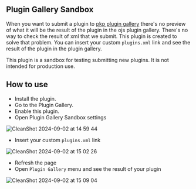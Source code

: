 ## Plugin Gallery Sandbox
When you want to submit a plugin to [pkp plugin gallery](https://github.com/pkp/plugin-gallery) there's no preview of what it will be the result of the plugin in the ojs plugin gallery. There's no way to check the result of xml that we submit. This plugin is created to solve that problem. You can insert your custom `plugins.xml` link and see the result of the plugin in the plugin gallery.

This plugin is a sandbox for testing submitting new plugins. It is not intended for production use.

## How to use
- Install the plugin.
- Go to the Plugin Gallery.
- Enable this plugin.
- Open Plugin Gallery Sandbox settings

![CleanShot 2024-09-02 at 14 59 44](https://github.com/user-attachments/assets/2d1fb218-6c55-45e5-a991-f261a5dcb7ef)
- Insert your custom `plugins.xml` link

![CleanShot 2024-09-02 at 15 02 26](https://github.com/user-attachments/assets/358457ac-7d4e-4c5f-8610-765f7f5da2a2)

- Refresh the page
- Open `Plugin Gallery` menu and see the result of your plugin

![CleanShot 2024-09-02 at 15 09 04](https://github.com/user-attachments/assets/e4c1ddbb-7674-4e5b-9ec9-236ce14650fc)
